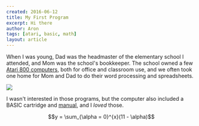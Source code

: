 ```yaml
---
created: 2016-06-12
title: My First Program
excerpt: Hi there
author: Aron
tags: [atari, basic, math]
layout: article
---
```


When I was young, Dad was the headmaster of the elementary school I attended,
and Mom was the school's bookkeeper. The school owned a few
[Atari 800 computers](https://en.wikipedia.org/wiki/Atari_8-bit_family), both
for office and classroom use, and we often took one home for Mom and Dad to do
their word processing and spreadsheets.

<img srcset="/img/1440/atari-800.jpg 1440w,
             /img/1080/atari-800.jpg 1080w,
             /img/720/atari-800.jpg 720w"
     src="/img/720/atari-800.jpg">

I wasn't interested in those programs, but the computer also included a
BASIC cartridge and
[manual](https://archive.org/details/atari-basic-reference-manual), and I
*loved* those.

$$y = \sum_{\alpha = 0}^{x}(11 - \alpha)$$
